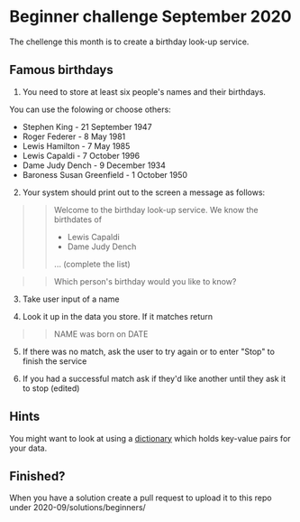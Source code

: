 # Beginner challenge September 2020
The chellenge this month is to create a birthday look-up service. 

## Famous birthdays
1. You need to store at least six people's names and their birthdays. 

You can use the folowing or choose others:

- Stephen King - 21 September 1947
- Roger Federer - 8 May 1981
- Lewis Hamilton - 7 May 1985
- Lewis Capaldi - 7 October 1996
- Dame Judy Dench - 9 December 1934
- Baroness Susan Greenfield - 1 October 1950

2. Your system should print out to the screen a message as follows:
>> Welcome to the birthday look-up service.
>> We know the birthdates of
>> * Lewis Capaldi
>> * Dame Judy Dench
>> 
>> ... (complete the list)

>>Which person's birthday would you like to know?

3. Take user input of a name

4. Look it up in the data you store. If it matches return
>> NAME was born on DATE

5. If there was no match, ask the user to try again or to enter "Stop" to finish the service

6. If you had a successful match ask if they'd like another until they ask it to stop (edited) 

## Hints
You might want to look at using a [dictionary](https://www.educba.com/dictionary-in-python/) which holds key-value pairs for your data. 

## Finished?
When you have a solution create a pull request to upload it to this repo under 
2020-09/solutions/beginners/
